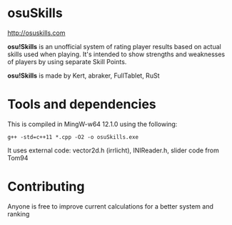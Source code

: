 # osuSkills
http://osuskills.com

**osu!Skills** is an unofficial system of rating player results based on actual skills used when playing. It's intended to show strengths and weaknesses of players by using separate Skill Points.

**osu!Skills** is made by Kert, abraker, FullTablet, RuSt

# Tools and dependencies

This is compiled in MingW-w64 12.1.0 using the following:

```g++ -std=c++11 *.cpp -O2 -o osuSkills.exe```

It uses external code: vector2d.h (irrlicht), INIReader.h, slider code from Tom94

# Contributing
Anyone is free to improve current calculations for a better system and ranking
